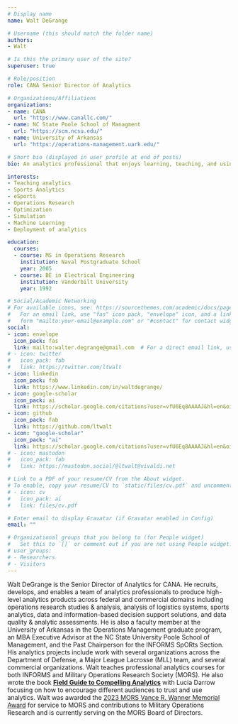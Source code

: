 ```yaml
---
# Display name
name: Walt DeGrange

# Username (this should match the folder name)
authors:
- Walt

# Is this the primary user of the site?
superuser: true

# Role/position
role: CANA Senior Director of Analytics

# Organizations/Affiliations
organizations:
- name: CANA
  url: "https://www.canallc.com/"
- name: NC State Poole School of Managment
  url: "https://scm.ncsu.edu/"
- name: University of Arkansas
  url: "https://operations-management.uark.edu/"

# Short bio (displayed in user profile at end of posts)
bio: An analytics professional that enjoys learning, teaching, and using analytical techniques and tools to answer challenging questions.

interests:
- Teaching analytics
- Sports Analytics
- eSports
- Operations Research
- Optimization
- Simulation
- Machine Learning
- Deployment of analytics

education:
  courses:
  - course: MS in Operations Research
    institution: Naval Postgraduate School
    year: 2005
  - course: BE in Electrical Engineering
    institution: Vanderbilt University
    year: 1992

# Social/Academic Networking
# For available icons, see: https://sourcethemes.com/academic/docs/page-builder/#icons
#   For an email link, use "fas" icon pack, "envelope" icon, and a link in the
#   form "mailto:your-email@example.com" or "#contact" for contact widget.
social:
- icon: envelope
  icon_pack: fas
  link: mailto:walter.degrange@gmail.com  # For a direct email link, use "mailto:test@example.org".
# - icon: twitter
#   icon_pack: fab
#   link: https://twitter.com/ltwalt
- icon: linkedin
  icon_pack: fab
  link: https://www.linkedin.com/in/waltdegrange/
- icon: google-scholar
  icon_pack: ai
  link: https://scholar.google.com/citations?user=vfU6Eq8AAAAJ&hl=en&oi=sra
- icon: github
  icon_pack: fab
  link: https://github.com/ltwalt
- icon: "google-scholar"
  icon_pack: "ai"
  link: https://scholar.google.com/citations?user=vfU6Eq8AAAAJ&hl=en&oi=sra
# - icon: mastodon
#   icon_pack: fab
#   link: https://mastodon.social/@ltwalt@vivaldi.net

# Link to a PDF of your resume/CV from the About widget.
# To enable, copy your resume/CV to `static/files/cv.pdf` and uncomment the lines below.
# - icon: cv
#   icon_pack: ai
#   link: files/cv.pdf

# Enter email to display Gravatar (if Gravatar enabled in Config)
email: ""

# Organizational groups that you belong to (for People widget)
#   Set this to `[]` or comment out if you are not using People widget.
# user_groups:
# - Researchers
# - Visitors
---
```


Walt DeGrange is the Senior Director of Analytics for CANA. He recruits, develops, and enables a team of analytics professionals to produce high-level analytics products across federal and commercial domains including operations research studies & analysis, analysis of logistics systems, sports analytics, data and information-based decision support solutions, and data quality & analytic assessments. He is also a faculty member at the University of Arkansas in the Operations Management graduate program, an MBA Executive Advisor at the NC State University Poole School of Management, and the Past Chairperson for the INFORMS SpORts Section. His analytics projects include work with several organizations across the Department of Defense, a Major League Lacrosse (MLL) team, and several commercial organizations. Walt teaches professional analytics courses for both INFORMS and Military Operations Research Society (MORS). He also wrote the book [**Field Guide to Compelling Analytics**](https://fieldguidetocompellinganalytics.com) with Lucia Darrow focusing on how to encourage different audiences to trust and use analytics. Walt was awarded the [2023 MORS Vance R. Wanner Memorial Award](https://www.mors.org/Professional-Development/Awards/Vance-R-Wanner-Memorial-Award) for service to MORS and contributions to Military Operations Research and is currently serving on the MORS Board of Directors.
